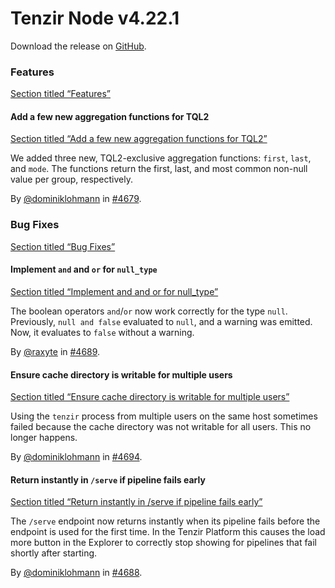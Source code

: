 # Tenzir Node v4.22.1

Download the release on [GitHub](https://github.com/tenzir/tenzir/releases/tag/v4.22.1).

### Features

[Section titled “Features”](#features)

#### Add a few new aggregation functions for TQL2

[Section titled “Add a few new aggregation functions for TQL2”](#add-a-few-new-aggregation-functions-for-tql2)

We added three new, TQL2-exclusive aggregation functions: `first`, `last`, and `mode`. The functions return the first, last, and most common non-null value per group, respectively.

By [@dominiklohmann](https://github.com/dominiklohmann) in [#4679](https://github.com/tenzir/tenzir/pull/4679).

### Bug Fixes

[Section titled “Bug Fixes”](#bug-fixes)

#### Implement `and` and `or` for `null_type`

[Section titled “Implement and and or for null\_type”](#implement-and-and-or-for-null_type)

The boolean operators `and`/`or` now work correctly for the type `null`. Previously, `null and false` evaluated to `null`, and a warning was emitted. Now, it evaluates to `false` without a warning.

By [@raxyte](https://github.com/raxyte) in [#4689](https://github.com/tenzir/tenzir/pull/4689).

#### Ensure cache directory is writable for multiple users

[Section titled “Ensure cache directory is writable for multiple users”](#ensure-cache-directory-is-writable-for-multiple-users)

Using the `tenzir` process from multiple users on the same host sometimes failed because the cache directory was not writable for all users. This no longer happens.

By [@dominiklohmann](https://github.com/dominiklohmann) in [#4694](https://github.com/tenzir/tenzir/pull/4694).

#### Return instantly in `/serve` if pipeline fails early

[Section titled “Return instantly in /serve if pipeline fails early”](#return-instantly-in-serve-if-pipeline-fails-early)

The `/serve` endpoint now returns instantly when its pipeline fails before the endpoint is used for the first time. In the Tenzir Platform this causes the load more button in the Explorer to correctly stop showing for pipelines that fail shortly after starting.

By [@dominiklohmann](https://github.com/dominiklohmann) in [#4688](https://github.com/tenzir/tenzir/pull/4688).